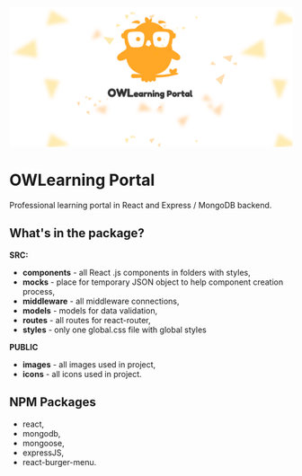 ![OWLearning Portal](https://github.com/TuneLord/OWL_LearningPortal/blob/master/packages/public/icons/5.PNG)
# OWLearning Portal
Professional learning portal in React and Express / MongoDB backend.

## What's in the package?

**SRC:**
* **components** - all React .js components in folders with styles,
* **mocks** - place for temporary JSON object to help component creation process,
* **middleware** - all middleware connections,
* **models** - models for data validation,
* **routes** - all routes for react-router,
* **styles** - only one global.css file with global styles

**PUBLIC**
* **images** - all images used in project,
* **icons** - all icons used in project.

## NPM Packages
* react,
* mongodb,
* mongoose,
* expressJS,
* react-burger-menu.
